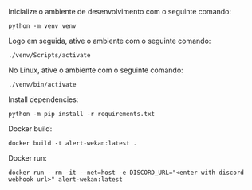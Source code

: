 Inicialize o ambiente de desenvolvimento com o seguinte comando:

```
python -m venv venv
```

Logo em seguida, ative o ambiente com o seguinte comando:

```
./venv/Scripts/activate
```

No Linux, ative o ambiente com o seguinte comando:

```
./venv/bin/activate
```

Install dependencies:

```
python -m pip install -r requirements.txt
```

Docker build:

```
docker build -t alert-wekan:latest .
```

Docker run:

```
docker run --rm -it --net=host -e DISCORD_URL="<enter with discord webhook url>" alert-wekan:latest 
```